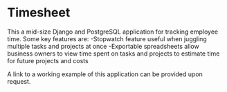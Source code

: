 # Timesheet
This a mid-size Django and PostgreSQL application for tracking employee time.
Some key features are:
-Stopwatch feature useful when juggling multiple tasks and projects at once
-Exportable spreadsheets allow business owners to view time spent on tasks and projects to estimate time for future projects and costs

A link to a working example of this application can be provided upon request.

